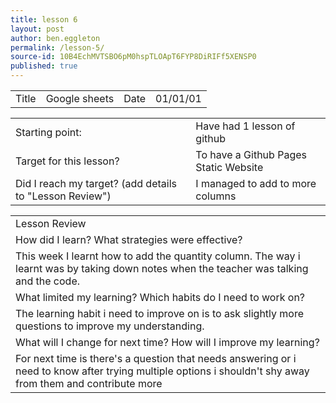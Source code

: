 ```yaml
---
title: lesson 6
layout: post
author: ben.eggleton
permalink: /lesson-5/
source-id: 10B4EchMVTSBO6pM0hspTLOApT6FYP8DiRIFf5XENSP0
published: true
---
```

<table>
  <tr>
    <td>Title</td>
    <td>Google sheets</td>
    <td>Date</td>
    <td>01/01/01</td>
  </tr>
</table>


<table>
  <tr>
    <td>Starting point:</td>
    <td>Have had 1 lesson of github</td>
  </tr>
  <tr>
    <td>Target for this lesson?</td>
    <td>To have a Github Pages Static Website</td>
  </tr>
  <tr>
    <td>Did I reach my target? 
(add details to "Lesson Review")</td>
    <td> I managed to add to more columns</td>
  </tr>
</table>


<table>
  <tr>
    <td>Lesson Review</td>
  </tr>
  <tr>
    <td>How did I learn? What strategies were effective? </td>
  </tr>
  <tr>
    <td>This week I learnt how to add the quantity column. The way i learnt was by taking down notes when the teacher was talking and the code. </td>
  </tr>
  <tr>
    <td>What limited my learning? Which habits do I need to work on? </td>
  </tr>
  <tr>
    <td>The learning habit i need to improve on is to ask slightly more questions to improve my understanding.</td>
  </tr>
  <tr>
    <td>What will I change for next time? How will I improve my learning?</td>
  </tr>
  <tr>
    <td>For next time is there's a question that needs answering or i need to know after trying multiple options i shouldn't shy away from them and contribute more</td>
  </tr>
</table>


